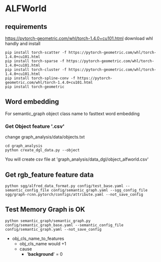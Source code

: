 # ALFWorld
## requirements
https://pytorch-geometric.com/whl/torch-1.4.0+cu101.html
download whl handly and install
```
pip install torch-scatter -f https://pytorch-geometric.com/whl/torch-1.4.0+cu101.html
pip install torch-sparse -f https://pytorch-geometric.com/whl/torch-1.4.0+cu101.html
pip install torch-cluster -f https://pytorch-geometric.com/whl/torch-1.4.0+cu101.html
pip install torch-spline-conv -f https://pytorch-geometric.com/whl/torch-1.4.0+cu101.html
pip install torch-geometric
```

## Word embedding 
For semantic_graph object class name to fasttext word embedding

### Get Object feature '.csv'
change graph_analysis/data/objects.txt
```
cd graph_analysis
python create_dgl_data.py --object
```
You will create csv file at 'graph_analysis/data_dgl/object_alfworld.csv'

## Get rgb_feature feature data
```
python sgg/alfred_data_format.py config/test_base.yaml --semantic_config_file config/semantic_graph.yaml --sgg_config_file sgg/graph-rcnn.pytorch/configs/attribute.yaml --not_save_config
```


## Test Memory Graph is OK
```
python semantic_graph/semantic_graph.py config/semantic_graph_base.yaml --semantic_config_file config/semantic_graph.yaml --not_save_config
```

- obj_cls_name_to_features
	- obj_cls_name would +1
	- cause
		- '__background__' = 0